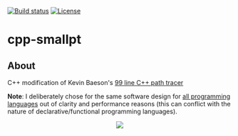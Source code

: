 [![Build status][s1]][av] [![License][s2]][li]

[s1]: https://ci.appveyor.com/api/projects/status/7aoq8afvybx4efr8?svg=true
[s2]: https://img.shields.io/badge/license-MIT-blue.svg

[av]: https://ci.appveyor.com/project/matt77hias/cpp-smallpt
[li]: https://raw.githubusercontent.com/matt77hias/cpp-smallpt/master/LICENSE.txt

# cpp-smallpt

## About
C++ modification of Kevin Baeson's [99 line C++ path tracer](http://www.kevinbeason.com/smallpt/)

**Note**: I deliberately chose for the same software design for [all programming languages](https://github.com/matt77hias/smallpt) out of clarity and performance reasons (this can conflict with the nature of declarative/functional programming languages).

<p align="center"><img src="https://github.com/matt77hias/smallpt/blob/master/res/image.png" ></p>
